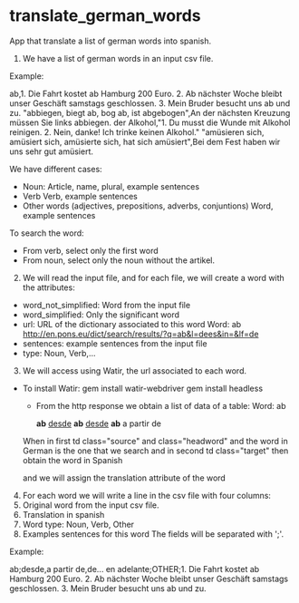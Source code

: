 translate_german_words
======================

App that translate a list of german words into spanish.

1. We have a list of german words in an input csv file.


Example:

ab,1. Die Fahrt kostet ab Hamburg 200 Euro. 2. Ab nächster Woche bleibt unser Geschäft samstags geschlossen. 3. Mein Bruder besucht uns ab und zu.
"abbiegen, biegt ab, bog ab, ist abgebogen",An der nächsten Kreuzung müssen Sie links abbiegen.
der Alkohol,"1. Du musst die Wunde mit Alkohol reinigen. 2. Nein, danke! Ich trinke keinen Alkohol."
"amüsieren sich, amüsiert sich, amüsierte sich, hat sich amüsiert",Bei dem Fest haben wir uns sehr gut amüsiert.

We have different cases:
- Noun: 
  Article, name, plural, example sentences
- Verb
  Verb, example sentences
- Other words (adjectives, prepositions, adverbs, conjuntions)
  Word, example sentences

To search the word:
- From verb, select only the first word
- From noun, select only the noun without the artikel.

2. We will read the input file, and for each file, we will create a word with the attributes:
  - word_not_simplified: Word from the input file
  - word_simplified: Only the significant word
  - url: URL of the dictionary associated to this word
    Word: ab
    http://en.pons.eu/dict/search/results/?q=ab&l=dees&in=&lf=de
  - sentences: example sentences from the input file
  - type: Noun, Verb,...

3. We will access using Watir, the url associated to each word.
  - To install Watir:
    gem install watir-webdriver
    gem install headless

    - From the http response we obtain a list of data of a table:
      Word: ab

      <td class="source">
        <strong class="headword">ab</strong>
      </td>    
      <td class="target">
        <a href="/spanish-german/desde">desde</a>
      </td>

      <td class="source">
        <strong class="headword">ab</strong>
      </td>
          
      <td class="target">
        <a href="/spanish-german/desde">desde</a>
      </td>

      <td class="source">
        <strong class="headword">ab</strong>
      </td>
          
      <td class="target">
        a partir de
      </td>

    When
      in first td 
      class="source" and 
      class="headword" and 
      the word in German is the one that we search 
    and
      in second td
      class="target"
    then
      obtain the word in Spanish

    and we will assign the translation attribute of the word

4. For each word we will write a line in the csv file with four columns:
1. Original word from the input csv file.
2. Translation in spanish
3. Word type: Noun, Verb, Other
4. Examples sentences for this word
The fields will be separated with ';'.

Example:

ab;desde,a partir de,de... en adelante;OTHER;1. Die Fahrt kostet ab Hamburg 200 Euro. 2. Ab nächster Woche bleibt unser Geschäft samstags geschlossen. 3. Mein Bruder besucht uns ab und zu.



